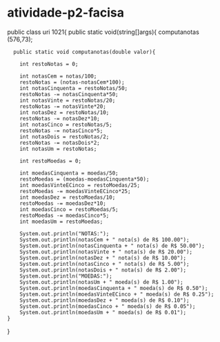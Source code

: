 # atividade-p2-facisa

public class uri 1021{
    public static void(string[]args){
      computanotas (576,73);

      public static void computanotas(double valor){
       
        int restoNotas = 0;
       
        int notasCem = notas/100;      
        restoNotas = (notas-notasCem*100);       
        int notasCinquenta = restoNotas/50;
        restoNotas -= notasCinquenta*50;
        int notasVinte = restoNotas/20;
        restoNotas -= notasVinte*20;
        int notasDez = restoNotas/10;
        restoNotas -= notasDez*10;
        int notasCinco = restoNotas/5;
        restoNotas -= notasCinco*5;
        int notasDois = restoNotas/2;
        restoNotas -= notasDois*2;
        int notasUm = restoNotas;
       
        int restoMoedas = 0;
               
        int moedasCinquenta = moedas/50;
        restoMoedas = (moedas-moedasCinquenta*50);
        int moedasVinteECinco = restoMoedas/25;
        restoMoedas -= moedasVinteECinco*25;
        int moedasDez = restoMoedas/10;
        restoMoedas -= moedasDez*10;
        int moedasCinco = restoMoedas/5;
        restoMoedas -= moedasCinco*5;
        int moedasUm = restoMoedas;

        System.out.println("NOTAS:");
        System.out.println(notasCem + " nota(s) de R$ 100.00");
        System.out.println(notasCinquenta + " nota(s) de R$ 50.00");
        System.out.println(notasVinte + " nota(s) de R$ 20.00");
        System.out.println(notasDez + " nota(s) de R$ 10.00");
        System.out.println(notasCinco + " nota(s) de R$ 5.00");
        System.out.println(notasDois + " nota(s) de R$ 2.00");
        System.out.println("MOEDAS:");
        System.out.println(notasUm + " moeda(s) de R$ 1.00");
        System.out.println(moedasCinquenta + " moeda(s) de R$ 0.50");
        System.out.println(moedasVinteECinco + " moeda(s) de R$ 0.25");
        System.out.println(moedasDez + " moeda(s) de R$ 0.10");
        System.out.println(moedasCinco + " moeda(s) de R$ 0.05");
        System.out.println(moedasUm + " moeda(s) de R$ 0.01");
    }
   
}

